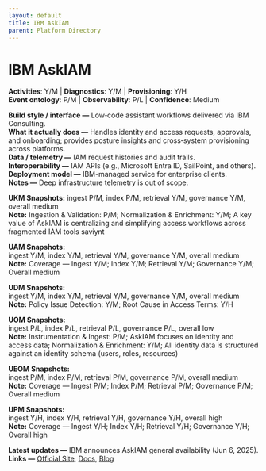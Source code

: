 ```yaml
---
layout: default
title: IBM AskIAM
parent: Platform Directory
---
```


# IBM AskIAM

**Activities**: Y/M | **Diagnostics**: Y/M | **Provisioning**: Y/H  <br>
**Event ontology**: P/M | **Observability**: P/L | **Confidence**: Medium

**Build style / interface —** Low‑code assistant workflows delivered via IBM Consulting.  
**What it actually does —** Handles identity and access requests, approvals, and onboarding; provides posture insights and cross‑system provisioning across platforms.  
**Data / telemetry —** IAM request histories and audit trails.  
**Interoperability —** IAM APIs (e.g., Microsoft Entra ID, SailPoint, and others).  
**Deployment model —** IBM-managed service for enterprise clients.  
**Notes —** Deep infrastructure telemetry is out of scope.

**UKM Snapshots:** 
ingest P/M, index P/M, retrieval Y/M, governance Y/M, overall medium  <br>
**Note:** Ingestion & Validation: P/M; Normalization & Enrichment: Y/M; A key value of AskIAM is centralizing and simplifying access workflows across fragmented IAM tools saviynt


**UAM Snapshots:**   
ingest Y/M, index Y/M, retrieval Y/M, governance Y/M, overall medium  <br>
**Note:** Coverage — Ingest Y/M; Index Y/M; Retrieval Y/M; Governance Y/M; Overall medium


**UDM Snapshots:**   
ingest Y/M, index Y/M, retrieval Y/M, governance Y/M, overall medium  <br>
**Note:** Policy Issue Detection: Y/M; Root Cause in Access Terms: Y/H


**UOM Snapshots:**   
ingest P/L, index P/L, retrieval P/L, governance P/L, overall low  <br>
**Note:** Instrumentation & Ingest: P/M; AskIAM focuses on identity and access data; Normalization & Enrichment: Y/M; All identity data is structured against an identity schema (users, roles, resources)


**UEOM Snapshots:**   
ingest P/M, index P/M, retrieval P/M, governance P/M, overall medium  <br>
**Note:** Coverage — Ingest P/M; Index P/M; Retrieval P/M; Governance P/M; Overall medium


**UPM Snapshots:**   
ingest Y/H, index Y/H, retrieval Y/H, governance Y/H, overall high  <br>
**Note:** Coverage — Ingest Y/H; Index Y/H; Retrieval Y/H; Governance Y/H; Overall high


**Latest updates —** IBM announces AskIAM general availability (Jun 6, 2025).
**Links —** [Official Site](https://www.ibm.com/services/identity-access-management), [Docs](https://newsroom.ibm.com/blog-askiam-ibms-new-agentic-ai-for-identity-and-access-management), [Blog](https://newsroom.ibm.com/index.php?item=2326&s=34222)
